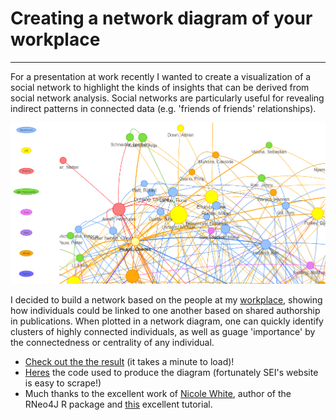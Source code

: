 # Creating a network diagram of your workplace
---
For a presentation at work recently I wanted to create a visualization of a social network to highlight the kinds of insights that can be derived from social network analysis. Social networks are particularly useful for revealing indirect patterns in connected data (e.g. 'friends of friends' relationships).  

![alt text](Capture.png)

I decided to build a network based on the people at my [workplace](http://www.sei-international.org), showing how individuals could be linked to one another based on shared authorship in publications.  When plotted in a network diagram, one can quickly identify clusters of highly connected individuals, as well as guage 'importance' by the connectedness or centrality of any individual.  
* [Check out the the result](http://fickse.github.io/graph_demo/sei_network.html) (it takes a minute to load)!
* [Heres](sei_network.R) the code used to produce the diagram (fortunately SEI's website is easy to scrape!)  
* Much thanks to the excellent work of [Nicole White](https://nicolewhite.github.io/), author of the RNeo4J R package and [this](https://neo4j.com/blog/visualize-graph-with-rneo4j/) excellent tutorial.
